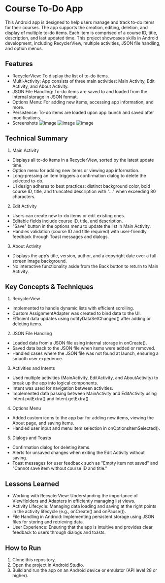 # Course To-Do App
This Android app is designed to help users manage and track to-do items for their courses. The app supports the creation, editing, deletion, and display of multiple to-do items. Each item is comprised of a course ID, title, description, and last updated time. This project showcases skills in Android development, including RecyclerView, multiple activities, JSON file handling, and option menus.

## Features
- RecyclerView: To display the list of to-do items.
- Multi-Activity: App consists of three main activities: Main Activity, Edit Activity, and About Activity.
- JSON File Handling: To-do items are saved to and loaded from the internal storage in JSON format.
- Options Menu: For adding new items, accessing app information, and more.
- Persistence: To-do items are loaded upon app launch and saved after modifications.
- Screenshots
![image](https://github.com/user-attachments/assets/36c02395-f382-4bf6-936a-63e1e963761b)
![image](https://github.com/user-attachments/assets/4d1f407a-68a3-48c4-8872-5488314061e8)
![image](https://github.com/user-attachments/assets/7739e14f-7d75-4274-adb5-137aef2efb37)


## Technical Summary
1. Main Activity
- Displays all to-do items in a RecyclerView, sorted by the latest update time.
- Option menu for adding new items or viewing app information.
- Long-pressing an item triggers a confirmation dialog to delete the selected to-do.
- UI design adheres to best practices: distinct background color, bold course ID, title, and truncated description with "..." when exceeding 80 characters.
2. Edit Activity
- Users can create new to-do items or edit existing ones.
- Editable fields include course ID, title, and description.
- "Save" button in the options menu to update the list in Main Activity.
- Handles validation (course ID and title required) with user-friendly feedback through Toast messages and dialogs.
3. About Activity
- Displays the app’s title, version, author, and a copyright date over a full-screen image background.
- No interactive functionality aside from the Back button to return to Main Activity.
## Key Concepts & Techniques
1. RecyclerView
- Implemented to handle dynamic lists with efficient scrolling.
- Custom AssignmentAdapter was created to bind data to the UI.
- Efficient data updates using notifyDataSetChanged() after adding or deleting items.
2. JSON File Handling
- Loaded data from a JSON file using internal storage in onCreate().
- Saved data back to the JSON file when items were added or removed.
- Handled cases where the JSON file was not found at launch, ensuring a smooth user experience.
3. Activities and Intents
- Used multiple activities (MainActivity, EditActivity, and AboutActivity) to break up the app into logical components.
- Intent was used for navigation between activities.
- Implemented data passing between MainActivity and EditActivity using Intent.putExtra() and Intent.getExtra().
4. Options Menu
- Added custom icons to the app bar for adding new items, viewing the About page, and saving items.
- Handled user input and menu item selection in onOptionsItemSelected().
5. Dialogs and Toasts
- Confirmation dialog for deleting items.
- Alerts for unsaved changes when exiting the Edit Activity without saving.
- Toast messages for user feedback such as "Empty item not saved" and "Cannot save item without course ID and title."
## Lessons Learned
- Working with RecyclerView: Understanding the importance of ViewHolders and Adapters in efficiently managing list views.
- Activity Lifecycle: Managing data loading and saving at the right points in the activity lifecycle (e.g., onCreate() and onPause()).
- File Handling in Android: Implementing persistent storage using JSON files for storing and retrieving data.
- User Experience: Ensuring that the app is intuitive and provides clear feedback to users through dialogs and toasts.
## How to Run
1. Clone this repository.
2. Open the project in Android Studio.
3. Build and run the app on an Android device or emulator (API level 28 or higher).
